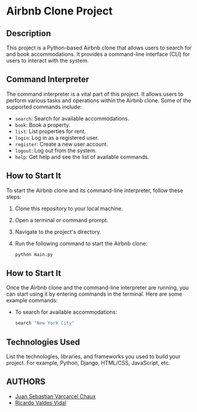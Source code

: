 # Airbnb Clone Project

## Description
This project is a Python-based Airbnb clone that allows users to search for and book accommodations. It provides a command-line interface (CLI) for users to interact with the system.

## Command Interpreter
The command interpreter is a vital part of this project. It allows users to perform various tasks and operations within the Airbnb clone. Some of the supported commands include:

- `search`: Search for available accommodations.
- `book`: Book a property.
- `list`: List properties for rent.
- `login`: Log in as a registered user.
- `register`: Create a new user account.
- `logout`: Log out from the system.
- `help`: Get help and see the list of available commands.

## How to Start It
To start the Airbnb clone and its command-line interpreter, follow these steps:

1. Clone this repository to your local machine.
2. Open a terminal or command prompt.
3. Navigate to the project's directory.
4. Run the following command to start the Airbnb clone:

   ```bash
   python main.py
## How to Start It
Once the Airbnb clone and the command-line interpreter are running, you can start using it by entering commands in the terminal. Here are some example commands:

- To search for available accommodations:
    ```bash
    search "New York City"
## Technologies Used
List the technologies, libraries, and frameworks you used to build your project. For example, Python, Django, HTML/CSS, JavaScript, etc.

## AUTHORS
- [Juan Sebastian Varcarcel Chaux](https://github.com/juansechaux)
- [Ricardo Valdes Vidal](https://github.com/ricardovaldesv)
